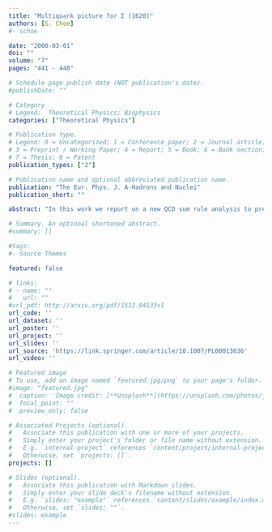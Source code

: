 ```yaml
---
title: "Multiquark picture for Σ (1620)"
authors: [S. Choe]
#- schoe

date: "2000-03-01"
doi: ""
volume: "7"
pages: "441 - 448"

# Schedule page publish date (NOT publication's date).
#publishDate: ""

# Category
# Legend:  Theoretical Physics; Biophysics
categories: ["Theoretical Physics"]

# Publication type.
# Legend: 0 = Uncategorized; 1 = Conference paper; 2 = Journal article;
# 3 = Preprint / Working Paper; 4 = Report; 5 = Book; 6 = Book section;
# 7 = Thesis; 8 = Patent
publication_types: ["2"]

# Publication name and optional abbreviated publication name.
publication: "The Eur. Phys. J. A-Hadrons and Nuclei"
publication_short: ""

abstract: "In this work we report on a new QCD sum rule analysis to predict masses of the excited baryon states (e.g. Σ (1620) and Λ (1405)) by using multiquark interpolating fields ((q¯q)(qqq)). For the Σ (1620) we consider the ¯KN, πΣ, and πΛ (I = 1) multiquark interpolating fields. The calculated mass from those multiquark states is about 1.592 GeV. For the Λ (1405) we first show the result using the π+Σ−+π0Σ0+π−Σ+ (I = 0) multiquark interpolating field, and compare the calculated mass to that of our previous result using the π0Σ0 multiquark state. We then show that the mass 1.405 GeV is well reproduced when using the ¯KN (I = 0) multiquark state. The uncertainties in our sum rules are also discussed."

# Summary. An optional shortened abstract.
#summary: []

#tags:
#- Source Themes

featured: false

# links:
# - name: ""
#   url: ""
#url_pdf: http://arxiv.org/pdf/1512.04133v1
url_code: ''
url_dataset: ''
url_poster: ''
url_project: ''
url_slides: ''
url_source: 'https://link.springer.com/article/10.1007/PL00013636'
url_video: ''

# Featured image
# To use, add an image named `featured.jpg/png` to your page's folder.
#image: "featured.jpg"
#  caption: 'Image credit: [**Unsplash**](https://unsplash.com/photos/jdD8gXaTZsc)'
#  focal_point: ""
#  preview_only: false

# Associated Projects (optional).
#   Associate this publication with one or more of your projects.
#   Simply enter your project's folder or file name without extension.
#   E.g. `internal-project` references `content/project/internal-project/index.md`.
#   Otherwise, set `projects: []`.
projects: []

# Slides (optional).
#   Associate this publication with Markdown slides.
#   Simply enter your slide deck's filename without extension.
#   E.g. `slides: "example"` references `content/slides/example/index.md`.
#   Otherwise, set `slides: ""`.
#slides: example
---
```






